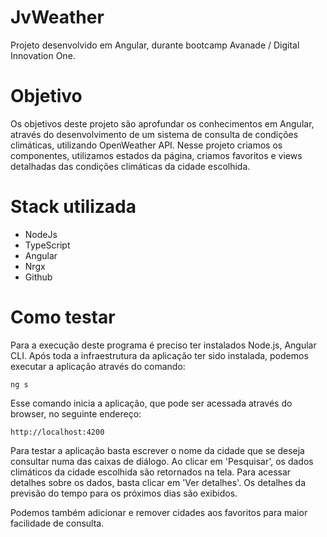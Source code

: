 # JvWeather

Projeto desenvolvido em Angular, durante bootcamp Avanade / Digital Innovation One.

# Objetivo

Os objetivos deste projeto são aprofundar os conhecimentos em Angular, através do desenvolvimento de um sistema de consulta de condições climáticas, utilizando OpenWeather API.
Nesse projeto criamos os componentes, utilizamos estados da página, criamos favoritos e views detalhadas das condições climáticas da cidade escolhida.

# Stack utilizada

 + NodeJs
 + TypeScript
 + Angular
 + Nrgx
 + Github

# Como testar

Para a execução deste programa é preciso ter instalados Node.js, Angular CLI.
Após toda a infraestrutura da aplicação ter sido instalada, podemos executar a aplicação através do comando:

`ng s`

Esse comando inicia a aplicação, que pode ser acessada através do browser, no seguinte endereço:

`http://localhost:4200`

Para testar a aplicação basta escrever o nome da cidade que se deseja consultar numa das caixas de diálogo. Ao clicar em 'Pesquisar',
os dados climáticos da cidade escolhida são retornados na tela.
Para acessar detalhes sobre os dados, basta clicar em 'Ver detalhes'.
Os detalhes da previsão do tempo para os próximos dias são exibidos.

Podemos também adicionar e remover cidades aos favoritos para maior facilidade de consulta.
